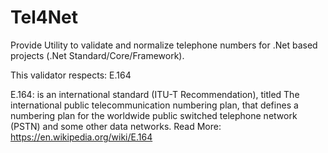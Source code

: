 # Tel4Net
Provide Utility to validate and normalize telephone numbers for .Net based projects (.Net Standard/Core/Framework).

This validator respects: E.164

E.164: is an international standard (ITU-T Recommendation), titled The international public telecommunication numbering plan, that defines a numbering plan for the worldwide public switched telephone network (PSTN) and some other data networks.
Read More: https://en.wikipedia.org/wiki/E.164
